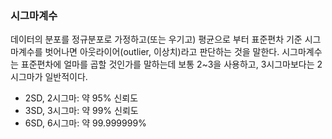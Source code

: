 ### 시그마계수
데이터의 분포를 정규분포로 가정하고(또는 우기고) 평균으로 부터 표준편차 기준 시그마계수를 벗어나면 아웃라이어(outlier,  이상치)라고 판단하는 것을 말한다. 시그마계수는 표준편차에 얼마를 곱할 것인가를 말하는데 보통 2~3을 사용하고, 3시그마보다는 2시그마가 일반적이다.
- 2SD, 2시그마: 약 95% 신뢰도
- 3SD, 3시그마: 약 99% 신뢰도
- 6SD, 6시그마: 약 99.999999% 

